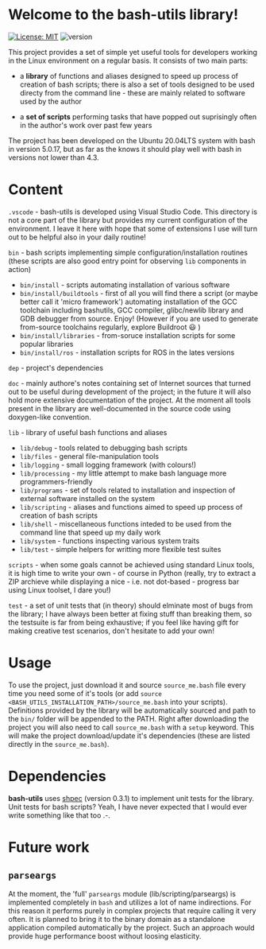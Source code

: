 # Welcome to the bash-utils library!

[![License: MIT](https://img.shields.io/badge/License-MIT-yellow.svg)](https://opensource.org/licenses/MIT)
![version](https://img.shields.io/badge/version-1.0.0-blue)

This project provides a set of simple yet useful tools for developers working in the Linux environment on a regular basis. It consists of two main parts:

  - a **library** of functions and aliases designed to speed up process of creation of bash scripts; there is also a set of tools designed to be used directy from the command line - these are mainly related to software used by the author

  - a **set of scripts** performing tasks that have popped out suprisingly often in the author's work over past few years

The project has been developed on the Ubuntu 20.04LTS system with bash in version 5.0.17, but as far as the knows it should play well with bash in versions not lower than 4.3.

# Content

`.vscode` - bash-utils is developed using Visual Studio Code. This directory is not a core part of the library but provides my current configuration of the environment. I leave it here with hope that some of extensions I use will turn out to be helpful also in your daily routine!

`bin` - bash scripts implementing simple configuration/installation routines (these scripts are also good entry point for observing `lib` components in action)
 - `bin/install` - scripts automating installation of various software
 - `bin/install/buildtools` - first of all you will find there a script (or maybe better call it 'micro framework') automating installation of the GCC toolchain including bashutils, GCC compiler, glibc/newlib library and GDB debugger from source. Enjoy! (However if you are used to generate from-source toolchains regularly, explore Buildroot 😃 )
 - `bin/install/libraries` - from-soruce installation scripts for some popular libraries
 - `bin/install/ros` - installation scripts for ROS in the lates versions

`dep` - project's dependencies

`doc` - mainly authore's notes containing set of Internet sources that turned out to be useful during development of the project; in the future it will also hold more extensive documentation of the project. At the moment all tools present in the library are well-documented in the source code using doxygen-like convention.

`lib` - library of useful bash functions and aliases
 - `lib/debug` - tools related to debugging bash scripts
 - `lib/files` - general file-manipulation tools
 - `lib/logging` - small logging framework (with colours!)
 - `lib/processing` - my little attempt to make bash language more programmers-friendly
 - `lib/programs` - set of tools related to installation and inspection of external software installed on the system
 - `lib/scripting` - aliases and functions aimed to speed up process of creation of bash scripts
 - `lib/shell` - miscellaneous functions inteded to be used from the command line that speed up my daily work
 - `lib/system` - functions inspecting various system traits
 - `lib/test` - simple helpers for writting more flexible test suites

`scripts` - when some goals cannot be achieved using standard Linux tools, it is high time to write your own - of course in Python (really, try to extract a ZIP archieve while displaying a nice - i.e. not dot-based - progress bar using Linux toolset, I dare you!)

`test` - a set of unit tests that (in theory) should elminate most of bugs from the library; I have always been better at fixing stuff than breaking them, so the testsuite is far from being exhaustive; if you feel like having gift for making creative test scenarios, don't hesitate to add your own!

# Usage

To use the project, just download it and source `source_me.bash` file every time you need some of it's tools (or add `source <BASH_UTILS_INSTALLATION_PATH>/source_me.bash` into your scripts). Definitions provided by the library will be automatically sourced and path to the `bin/` folder will be appended to the PATH. Right after downloading the project you will also need to call `source_me.bash` with a `setup` keyword. This will make the project download/update it's dependencies (these are listed directly in the `source_me.bash`).

# Dependencies

**bash-utils** uses [shpec](https://github.com/rylnd/shpec) (version 0.3.1) to implement unit tests for the library. Unit tests for bash scripts? Yeah, I have never expected that I would ever write something like that too .-. 

# Future work

## `parseargs`

At the moment, the 'full' `parseargs` module (lib/scripting/parseargs) is implemented completely in `bash`  and utilizes a lot of name indirections. For this reason it performs purely in complex projects that require calling it very often. It is planned to bring it to the binary domain as a standalone application compiled automatically by the project. Such an approach would provide huge performance boost without loosing elasticity.
